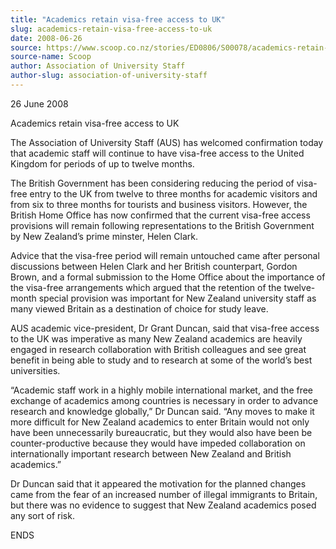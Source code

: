 ```yaml
---
title: "Academics retain visa-free access to UK"
slug: academics-retain-visa-free-access-to-uk
date: 2008-06-26
source: https://www.scoop.co.nz/stories/ED0806/S00078/academics-retain-visa-free-access-to-uk.htm
source-name: Scoop
author: Association of University Staff
author-slug: association-of-university-staff
---
```


<p>26 June 2008</p>

<p>Academics retain visa-free access to UK</p>

<p>The
Association of University Staff (AUS) has welcomed
confirmation today that academic staff will continue to have
visa-free access to the United Kingdom for periods of up to
twelve months.</p>

<p>The British Government has been considering
reducing the period of visa-free entry to the UK from twelve
to three months for academic visitors and from six to three
months for tourists and business visitors. However, the
British Home Office has now confirmed that the current
visa-free access provisions will remain following
representations to the British Government by New Zealand’s
prime minster, Helen Clark.<p>

<p>Advice that the visa-free
period will remain untouched came after personal discussions
between Helen Clark and her British counterpart, Gordon
Brown, and a formal submission to the Home Office about the
importance of the visa-free arrangements which argued that
the retention of the twelve-month special provision was
important for New Zealand university staff as many viewed
Britain as a destination of choice for study leave.</p>

<p>AUS
academic vice-president, Dr Grant Duncan, said that
visa-free access to the UK was imperative as many New
Zealand academics are heavily engaged in research
collaboration with British colleagues and see great benefit
in being able to study and to research at some of the
world’s best universities.<p>

<p>“Academic staff work in a
highly mobile international market, and the free exchange of
academics among countries is necessary in order to advance
research and knowledge globally,” Dr Duncan said.  “Any
moves to make it more difficult for New Zealand academics to
enter Britain would not only have been unnecessarily
bureaucratic, but they would also have been be
counter-productive because they would have impeded
collaboration on internationally important research between
New Zealand and British academics.”</p>

<p>Dr Duncan said that
it appeared the motivation for the planned changes came from
the fear of an increased number of illegal immigrants to
Britain, but there was no evidence to suggest that New
Zealand academics posed any sort of risk.<p>

<p>ENDS</p>  